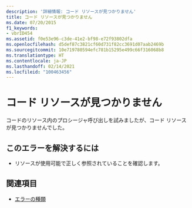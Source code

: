 ```yaml
---
description: '詳細情報: コード リソースが見つかりません'
title: コード リソースが見つかりません
ms.date: 07/20/2015
f1_keywords:
- vbrID454
ms.assetid: f0e53e96-c3de-41e2-bf98-e72f93802dfa
ms.openlocfilehash: d5def87c3821cf60d731f82cc3691d07aab2469b
ms.sourcegitcommit: 10e719780594efc781b15295e499c66f316068b8
ms.translationtype: HT
ms.contentlocale: ja-JP
ms.lasthandoff: 02/14/2021
ms.locfileid: "100463456"
---
```

# <a name="code-resource-not-found"></a>コード リソースが見つかりません

コードのリソース内のプロシージャ呼び出しを試みましたが、コード リソースが見つかりませんでした。  
  
## <a name="to-correct-this-error"></a>このエラーを解決するには  
  
- リソースが使用可能で正しく参照されていることを確認します。  
  
## <a name="see-also"></a>関連項目

- [エラーの種類](../programming-guide/language-features/error-types.md)
